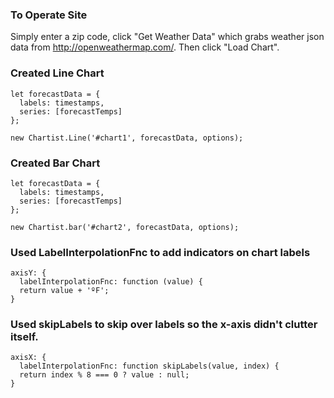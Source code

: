 ### To Operate Site
Simply enter a zip code, click "Get Weather Data" which grabs weather json data from http://openweathermap.com/. Then click "Load Chart".


### Created Line Chart
```
let forecastData = {
  labels: timestamps,
  series: [forecastTemps]
};

new Chartist.Line('#chart1', forecastData, options);

```
### Created Bar Chart
```
let forecastData = {
  labels: timestamps,
  series: [forecastTemps]
};

new Chartist.bar('#chart2', forecastData, options);
```
### Used LabelInterpolationFnc to add indicators on chart labels

```
axisY: {
  labelInterpolationFnc: function (value) {
  return value + 'ºF';
}
```
### Used skipLabels to skip over labels so the x-axis didn't clutter itself. 
```
axisX: {
  labelInterpolationFnc: function skipLabels(value, index) {
  return index % 8 === 0 ? value : null;
}
```
